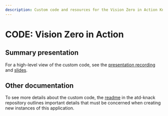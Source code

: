 ```yaml
---
description: Custom code and resources for the Vision Zero in Action Knack app
---
```


# CODE: Vision Zero in Action

## Summary presentation

For a high-level view of the custom code, see the [presentation recording](https://web.microsoftstream.com/video/91267365-4d6d-45a6-a226-62b2ea618dfb) and [slides](https://docs.google.com/presentation/d/1yakheTcwUWhnc_wmL_aFR6CrEJRm4SwApiAhwxKRmQc/edit?usp=sharing).

## Other documentation

To see more details about the custom code, the [readme](https://github.com/cityofaustin/atd-knack/tree/master/code/vza) in the atd-knack repository outlines important details that must be concerned when creating new instances of this application.

